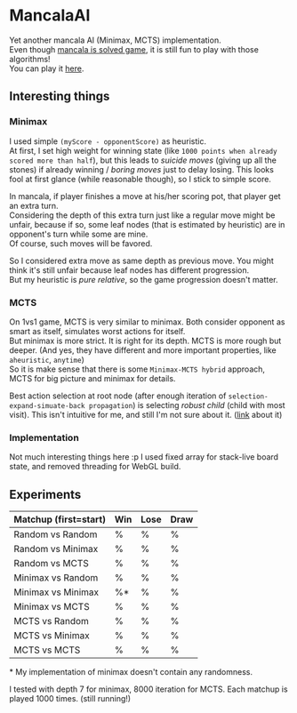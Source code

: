 # MancalaAI
Yet another mancala AI (Minimax, MCTS) implementation.  
Even though [mancala is solved game](https://jabaier.sitios.ing.uc.cl/iic2622/kalah.pdf), it is still fun to play with those algorithms!  
You can play it [here](https://yapy.itch.io/mancalaai).

## Interesting things
### Minimax
I used simple `(myScore - opponentScore)` as heuristic.  
At first, I set high weight for winning state (like `1000 points when already scored more than half`), but this leads to *suicide moves* (giving up all the stones) if already winning / *boring moves* just to delay losing.
This looks fool at first glance (while reasonable though), so I stick to simple score.  

In mancala, if player finishes a move at his/her scoring pot, that player get an extra turn.  
Considering the depth of this extra turn just like a regular move might be unfair, because if so, some leaf nodes (that is estimated by heuristic) are in opponent's turn while some are mine.  
Of course, such moves will be favored.  

So I considered extra move as same depth as previous move. You might think it's still unfair because leaf nodes has different progression.  
But my heuristic is *pure relative*, so the game progression doesn't matter.

### MCTS
On 1vs1 game, MCTS is very similar to minimax. Both consider opponent as smart as itself, simulates worst actions for itself.  
But minimax is more strict. It is right for its depth. MCTS is more rough but deeper. (And yes, they have different and more important properties, like `aheuristic`, `anytime`)  
So it is make sense that there is some `Minimax-MCTS hybrid` approach, MCTS for big picture and minimax for details.

Best action selection at root node (after enough iteration of `selection-expand-simuate-back propagation`) is selecting *robust child* (child with most visit).
This isn't intuitive for me, and still I'm not sure about it. ([link](https://ai.stackexchange.com/questions/16905/mcts-how-to-choose-the-final-action-from-the-root) about it)

### Implementation
Not much interesting things here :p I used fixed array for stack-live board state, and removed threading for WebGL build.

## Experiments
| Matchup (first=start)  | Win    | Lose   | Draw   |
| ---------------------- | ------ | ------ | ------ |
| Random vs Random       |     %  |     %  |     %  |
| Random vs Minimax      |     %  |     %  |     %  |
| Random vs MCTS         |     %  |     %  |     %  |
| Minimax vs Random      |     %  |     %  |     %  |
| Minimax vs Minimax     |     %* |     %  |     %  |
| Minimax vs MCTS        |     %  |     %  |     %  |
| MCTS vs Random         |     %  |     %  |     %  |
| MCTS vs Minimax        |     %  |     %  |     %  |
| MCTS vs MCTS           |     %  |     %  |     %  |

\* My implementation of minimax doesn't contain any randomness.

I tested with depth 7 for minimax, 8000 iteration for MCTS. Each matchup is played 1000 times. (still running!)
